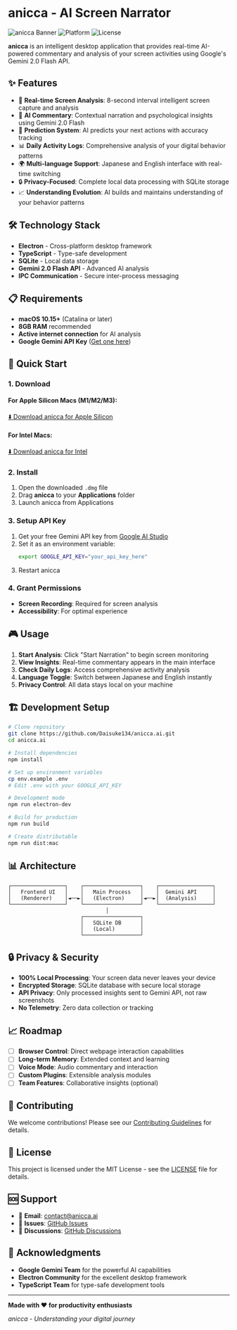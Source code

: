 # anicca - AI Screen Narrator

![anicca Banner](https://img.shields.io/badge/anicca-AI%20Screen%20Narrator-purple?style=for-the-badge)
![Platform](https://img.shields.io/badge/platform-macOS-lightgrey?style=for-the-badge)
![License](https://img.shields.io/badge/license-MIT-green?style=for-the-badge)

**anicca** is an intelligent desktop application that provides real-time AI-powered commentary and analysis of your screen activities using Google's Gemini 2.0 Flash API.

## ✨ Features

- 🎯 **Real-time Screen Analysis**: 8-second interval intelligent screen capture and analysis
- 🧠 **AI Commentary**: Contextual narration and psychological insights using Gemini 2.0 Flash
- 🔮 **Prediction System**: AI predicts your next actions with accuracy tracking
- 📊 **Daily Activity Logs**: Comprehensive analysis of your digital behavior patterns
- 🌍 **Multi-language Support**: Japanese and English interface with real-time switching
- 🔒 **Privacy-Focused**: Complete local data processing with SQLite storage
- 📈 **Understanding Evolution**: AI builds and maintains understanding of your behavior patterns

## 🛠 Technology Stack

- **Electron** - Cross-platform desktop framework
- **TypeScript** - Type-safe development
- **SQLite** - Local data storage
- **Gemini 2.0 Flash API** - Advanced AI analysis
- **IPC Communication** - Secure inter-process messaging

## 📋 Requirements

- **macOS 10.15+** (Catalina or later)
- **8GB RAM** recommended
- **Active internet connection** for AI analysis
- **Google Gemini API Key** ([Get one here](https://aistudio.google.com/))

## 🚀 Quick Start

### 1. Download

#### For Apple Silicon Macs (M1/M2/M3):
[⬇️ Download anicca for Apple Silicon](https://github.com/Daisuke134/anicca.ai/releases/latest/download/anicca-1.0.0-arm64.dmg)

#### For Intel Macs:
[⬇️ Download anicca for Intel](https://github.com/Daisuke134/anicca.ai/releases/latest/download/anicca-1.0.0.dmg)

### 2. Install
1. Open the downloaded `.dmg` file
2. Drag **anicca** to your **Applications** folder
3. Launch anicca from Applications

### 3. Setup API Key
1. Get your free Gemini API key from [Google AI Studio](https://aistudio.google.com/)
2. Set it as an environment variable:
   ```bash
   export GOOGLE_API_KEY="your_api_key_here"
   ```
3. Restart anicca

### 4. Grant Permissions
- **Screen Recording**: Required for screen analysis
- **Accessibility**: For optimal experience

## 🎮 Usage

1. **Start Analysis**: Click "Start Narration" to begin screen monitoring
2. **View Insights**: Real-time commentary appears in the main interface
3. **Check Daily Logs**: Access comprehensive activity analysis
4. **Language Toggle**: Switch between Japanese and English instantly
5. **Privacy Control**: All data stays local on your machine

## 🏗 Development Setup

```bash
# Clone repository
git clone https://github.com/Daisuke134/anicca.ai.git
cd anicca.ai

# Install dependencies
npm install

# Set up environment variables
cp env.example .env
# Edit .env with your GOOGLE_API_KEY

# Development mode
npm run electron-dev

# Build for production
npm run build

# Create distributable
npm run dist:mac
```

## 📊 Architecture

```
┌─────────────────┐    ┌──────────────────┐    ┌─────────────────┐
│   Frontend UI   │    │   Main Process   │    │  Gemini API     │
│   (Renderer)    │◄──►│   (Electron)     │◄──►│  (Analysis)     │
└─────────────────┘    └──────────────────┘    └─────────────────┘
                               │
                       ┌──────────────────┐
                       │   SQLite DB      │
                       │   (Local)        │
                       └──────────────────┘
```

## 🔒 Privacy & Security

- **100% Local Processing**: Your screen data never leaves your device
- **Encrypted Storage**: SQLite database with secure local storage
- **API Privacy**: Only processed insights sent to Gemini API, not raw screenshots
- **No Telemetry**: Zero data collection or tracking

## 📈 Roadmap

- [ ] **Browser Control**: Direct webpage interaction capabilities
- [ ] **Long-term Memory**: Extended context and learning
- [ ] **Voice Mode**: Audio commentary and interaction
- [ ] **Custom Plugins**: Extensible analysis modules
- [ ] **Team Features**: Collaborative insights (optional)

## 🤝 Contributing

We welcome contributions! Please see our [Contributing Guidelines](CONTRIBUTING.md) for details.

## 📄 License

This project is licensed under the MIT License - see the [LICENSE](LICENSE) file for details.

## 🆘 Support

- 📧 **Email**: [contact@anicca.ai](mailto:contact@anicca.ai)
- 🐛 **Issues**: [GitHub Issues](https://github.com/Daisuke134/anicca.ai/issues)
- 💬 **Discussions**: [GitHub Discussions](https://github.com/Daisuke134/anicca.ai/discussions)

## 🙏 Acknowledgments

- **Google Gemini Team** for the powerful AI capabilities
- **Electron Community** for the excellent desktop framework
- **TypeScript Team** for type-safe development tools

---

**Made with ❤️ for productivity enthusiasts**

*anicca - Understanding your digital journey* 